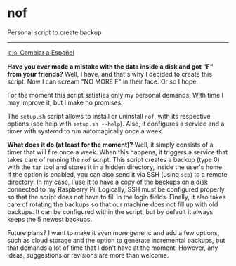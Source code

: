 # nof
Personal script to create backup

___

[🇪🇸 Cambiar a Español](README.md)

**Have you ever made a mistake with the data inside a disk and got "F" from your friends?** Well, I have, and that's why I decided to create this script. Now I can scream "NO MORE F" in their face. Or so I hope.

For the moment this script satisfies only my personal demands. With time I may improve it, but I make no promises.

The `setup.sh` script allows to install or uninstall `nof`, with its respective options (see help with `setup.sh --help`). Also, it configures a service and a timer with systemd to run automagically once a week.

**What does it do (at least for the moment)?** Well, it simply consists of a timer that will fire once a week. When this happens, it triggers a service that takes care of running the `nof` script. This script creates a backup (type 0) with the `tar` tool and stores it in a hidden directory, inside the user's home. If the option is enabled, you can also send it via SSH (using `scp`) to a remote directory. In my case, I use it to have a copy of the backups on a disk connected to my Raspberry Pi. Logically, SSH must be configured properly so that the script does not have to fill in the login fields. Finally, it also takes care of rotating the backups so that our machine does not fill up with old backups. It can be configured within the script, but by default it always keeps the 5 newest backups.

Future plans? I want to make it even more generic and add a few options, such as cloud storage and the option to generate incremental backups, but that demands a lot of time that I don't have at the moment. However, any ideas, suggestions or revisions are more than welcome.
